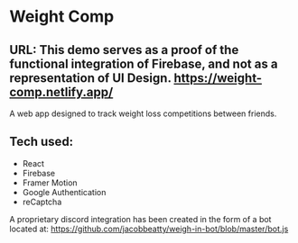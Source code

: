 # Weight Comp
## URL: This demo serves as a proof of the functional integration of Firebase, and not as a representation of UI Design. https://weight-comp.netlify.app/

A web app designed to track weight loss competitions between friends. 

## Tech used: 
- React 
- Firebase
- Framer Motion 
- Google Authentication
- reCaptcha

A proprietary discord integration has been created in the form of a bot located at: https://github.com/jacobbeatty/weigh-in-bot/blob/master/bot.js
